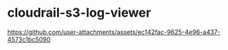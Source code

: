 # cloudrail-s3-log-viewer


https://github.com/user-attachments/assets/ec142fac-9625-4e96-a437-4573c1bc5090


